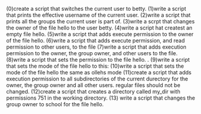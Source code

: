 (0)create a script that switches the current user to betty.
(1)write a script that prints the effective username of the current user. 
 (2)write a script that prints all the groups the current user is part of. 
(3)write a scrpt that changes the owner of the file hello to the user betty.
 (4)write a script hat createst an empty file hello.
(5)write a script that adds execute permission to the owner of the file hello.
 (6)write a script that adds execute permission, and read permission to other users, to the file
(7)write a script that adds execution permission to the owner, the group owner, and other users to the file. 
 (8)write a script that sets the permission to the file hello. .
 (9)write a script that sets the mode of the file hello to this: 
(10)write a script that sets the mode of the file hello the same as ollehs mode
(11)create a script that adds execution permission to all subdirectories of the current durectory for the owner, the group owner and all other users. regular files should not be changed.
(12)create a script that creates a directory called my_dir with permissions 751 in the working directory. 
(13) write a script that changes the group owner to school for the file hello.
